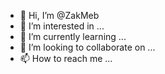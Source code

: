 - 👋 Hi, I’m @ZakMeb
- 👀 I’m interested in ...
- 🌱 I’m currently learning ...
- 💞️ I’m looking to collaborate on ...
- 📫 How to reach me ...

<!---
ZakMeb/ZakMeb is a ✨ special ✨ repository because its `README.md` (this file) appears on your GitHub profile.
You can click the Preview link to take a look at your changes.
--->
